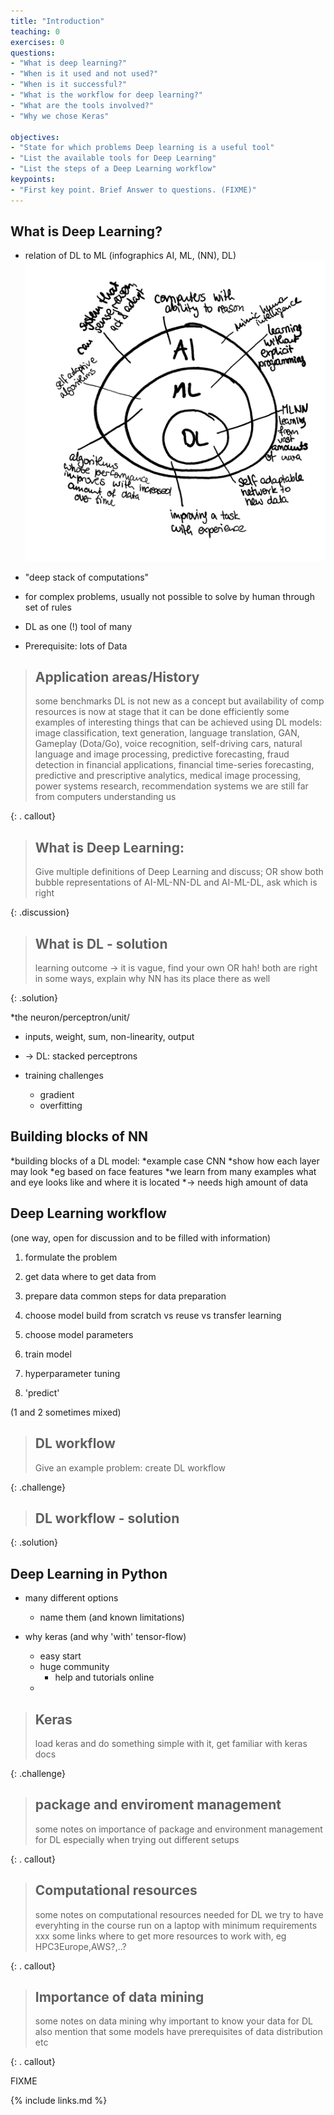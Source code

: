 ```yaml
---
title: "Introduction"
teaching: 0
exercises: 0
questions:
- "What is deep learning?"
- "When is it used and not used?"
- "When is it successful?"
- "What is the workflow for deep learning?"
- "What are the tools involved?"
- "Why we chose Keras"

objectives:
- "State for which problems Deep learning is a useful tool"
- "List the available tools for Deep Learning"
- "List the steps of a Deep Learning workflow"
keypoints:
- "First key point. Brief Answer to questions. (FIXME)"
---
```


## What is Deep Learning?

* relation of DL to ML (infographics AI, ML, (NN), DL)
![AI-ML-DL](../fig/AI_ML_DL_bubble_square_draft.png)

* "deep stack of computations"

* for complex problems, usually not possible to solve by human through set of rules

* DL as one (!) tool of many

* Prerequisite: lots of Data


> ## Application areas/History
>
> some benchmarks
> DL is not new as a concept but availability of comp resources is now at stage that it can be done efficiently
> some examples of interesting things that can be achieved using DL models:
> image classification, text generation, language translation, GAN, Gameplay (Dota/Go), voice recognition,
> self-driving cars, natural language and image processing, predictive forecasting, fraud detection in financial applications, 
> financial time-series forecasting, predictive and prescriptive analytics, medical image processing, power systems research, 
> recommendation systems
> we are still far from computers understanding us
>
{: . callout}

> ## What is Deep Learning:
>
> Give multiple definitions of Deep Learning and discuss;
> OR 
> show both bubble representations of AI-ML-NN-DL and AI-ML-DL, ask which is right
>
{: .discussion}

> ## What is DL - solution
>
> learning outcome -> it is vague, find your own
> OR
> hah! both are right in some ways, explain why NN has its place there as well
>
{: .solution}

*the neuron/perceptron/unit/

* inputs, weight, sum, non-linearity, output 
* -> DL: stacked perceptrons

* training challenges
  * gradient
  * overfitting

## Building blocks of NN

*building blocks of a DL model: 
    *example case CNN
        *show how each layer may look
        *eg based on face features
        *we learn from many examples what and eye looks like and where it is located
*-> needs high amount of data

## Deep Learning workflow

(one way, open for discussion and to be filled with information)
1. formulate the problem

2. get data
where to get data from

3. prepare data
common steps for data preparation

4. choose model 
build from scratch vs reuse vs transfer learning

5. choose model parameters

6. train model

7. hyperparameter tuning

8. 'predict'

(1 and 2 sometimes mixed)

> ## DL workflow
>
> Give an example problem: create DL workflow 
>
{: .challenge}

> ## DL workflow - solution
>
>
{: .solution}

## Deep Learning in Python

* many different options
    * name them (and known limitations)

* why keras (and why 'with' tensor-flow)
    * easy start
    * huge community
        * help and tutorials online
    * 

> ## Keras 
>
> load keras and do something simple with it, get familiar with keras docs 
>
{: .challenge}


> ## package and enviroment management
>
> some notes on importance of package and environment management for DL
> especially when trying out different setups
>
{: . callout}

> ## Computational resources
>
> some notes on computational resources needed for DL
> we try to have everyhting in the course run on a laptop with minimum requirements xxx
> some links where to get more resources to work with, eg HPC3Europe,AWS?,..?
>
{: . callout}

> ## Importance of data mining
>
> some notes on data mining
> why important to know your data for DL
> also mention that some models have prerequisites of data distribution etc
>
>
{: . callout}


FIXME

{% include links.md %}

